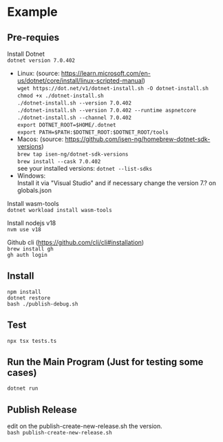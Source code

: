 # Example


## Pre-requies

Install Dotnet  
`dotnet version 7.0.402`  
- Linux: (source: https://learn.microsoft.com/en-us/dotnet/core/install/linux-scripted-manual)  
`wget https://dot.net/v1/dotnet-install.sh -O dotnet-install.sh`  
`chmod +x ./dotnet-install.sh`  
`./dotnet-install.sh --version 7.0.402`  
`./dotnet-install.sh --version 7.0.402 --runtime aspnetcore`  
`./dotnet-install.sh --channel 7.0.402`  
`export DOTNET_ROOT=$HOME/.dotnet`  
`export PATH=$PATH:$DOTNET_ROOT:$DOTNET_ROOT/tools`  
- Macos: (source: https://github.com/isen-ng/homebrew-dotnet-sdk-versions)  
`brew tap isen-ng/dotnet-sdk-versions`  
`brew install --cask 7.0.402`  
see your installed versions: `dotnet --list-sdks`   
- Windows:  
Install it via "Visual Studio" and if necessary change the version 7.? on globals.json  


Install wasm-tools  
`dotnet workload install wasm-tools`  

Install nodejs v18  
`nvm use v18`  

Github cli (https://github.com/cli/cli#installation)  
`brew install gh`  
`gh auth login`  

## Install

`npm install`  
`dotnet restore`  
`bash ./publish-debug.sh`  

## Test

`npx tsx tests.ts`  

## Run the Main Program (Just for testing some cases)

`dotnet run`  

## Publish Release

edit on the publish-create-new-release.sh the version.  
`bash publish-create-new-release.sh`  